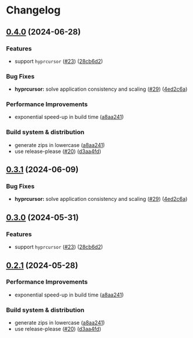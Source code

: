# Changelog

## [0.4.0](https://github.com/sofijacom/cursors/compare/v0.3.1...v0.4.0) (2024-06-28)


### Features

* support `hyprcursor` ([#23](https://github.com/sofijacom/cursors/issues/23)) ([28cb6d2](https://github.com/sofijacom/cursors/commit/28cb6d2a81e7046400eb177f7131b15507468c57))


### Bug Fixes

* **hyprcursor:** solve application consistency and scaling ([#29](https://github.com/sofijacom/cursors/issues/29)) ([4ed2c6a](https://github.com/sofijacom/cursors/commit/4ed2c6a76613825ea59e3edff50818353354a396))


### Performance Improvements

* exponential speed-up in build time ([a8aa241](https://github.com/sofijacom/cursors/commit/a8aa241c085d1b318097f77d1be807a57af45417))


### Build system & distribution

* generate zips in lowercase ([a8aa241](https://github.com/sofijacom/cursors/commit/a8aa241c085d1b318097f77d1be807a57af45417))
* use release-please ([#20](https://github.com/sofijacom/cursors/issues/20)) ([d3aa4fd](https://github.com/sofijacom/cursors/commit/d3aa4fde72e57b5e189bec6ade36ffdbbe32a3d8))

## [0.3.1](https://github.com/catppuccin/cursors/compare/v0.3.0...v0.3.1) (2024-06-09)


### Bug Fixes

* **hyprcursor:** solve application consistency and scaling ([#29](https://github.com/catppuccin/cursors/issues/29)) ([4ed2c6a](https://github.com/catppuccin/cursors/commit/4ed2c6a76613825ea59e3edff50818353354a396))

## [0.3.0](https://github.com/catppuccin/cursors/compare/v0.2.1...v0.3.0) (2024-05-31)


### Features

* support `hyprcursor` ([#23](https://github.com/catppuccin/cursors/issues/23)) ([28cb6d2](https://github.com/catppuccin/cursors/commit/28cb6d2a81e7046400eb177f7131b15507468c57))

## [0.2.1](https://github.com/catppuccin/cursors/compare/v0.2.0...v0.2.1) (2024-05-28)


### Performance Improvements

* exponential speed-up in build time ([a8aa241](https://github.com/catppuccin/cursors/commit/a8aa241c085d1b318097f77d1be807a57af45417))


### Build system & distribution

* generate zips in lowercase ([a8aa241](https://github.com/catppuccin/cursors/commit/a8aa241c085d1b318097f77d1be807a57af45417))
* use release-please ([#20](https://github.com/catppuccin/cursors/issues/20)) ([d3aa4fd](https://github.com/catppuccin/cursors/commit/d3aa4fde72e57b5e189bec6ade36ffdbbe32a3d8))
